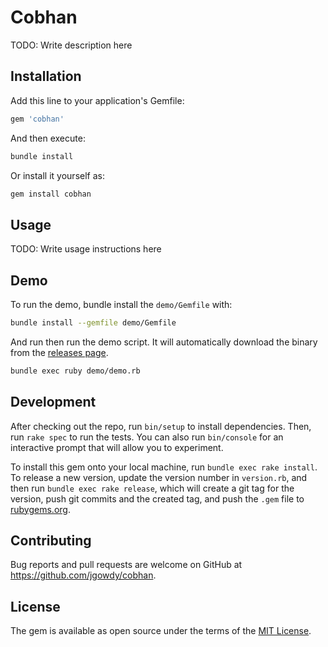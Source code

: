 # Cobhan

TODO: Write description here

## Installation

Add this line to your application's Gemfile:

```ruby
gem 'cobhan'
```

And then execute:

```bash
bundle install
```

Or install it yourself as:

```bash
gem install cobhan
```

## Usage

TODO: Write usage instructions here

## Demo

To run the demo, bundle install the `demo/Gemfile` with:

```bash
bundle install --gemfile demo/Gemfile
```

And run then run the demo script. It will automatically download the binary from the [releases page](https://github.com/jgowdy/cobhan/releases/tag/current).

```bash
bundle exec ruby demo/demo.rb
```

## Development

After checking out the repo, run `bin/setup` to install dependencies. Then, run `rake spec` to run the tests. You can also run `bin/console` for an interactive prompt that will allow you to experiment.

To install this gem onto your local machine, run `bundle exec rake install`. To release a new version, update the version number in `version.rb`, and then run `bundle exec rake release`, which will create a git tag for the version, push git commits and the created tag, and push the `.gem` file to [rubygems.org](https://rubygems.org).

## Contributing

Bug reports and pull requests are welcome on GitHub at https://github.com/jgowdy/cobhan.

## License

The gem is available as open source under the terms of the [MIT License](https://opensource.org/licenses/MIT).
